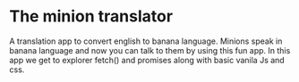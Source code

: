 # The minion translator
 A translation app to convert english to banana language. Minions speak in banana language and now you can talk to them by using this fun app. In this app we get to explorer fetch() and promises along with basic vanila Js and css.
